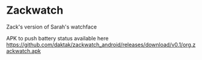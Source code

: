 # Zackwatch
Zack's version of Sarah's watchface

APK to push battery status available here
https://github.com/daktak/zackwatch_android/releases/download/v0.1/org.zackwatch.apk
